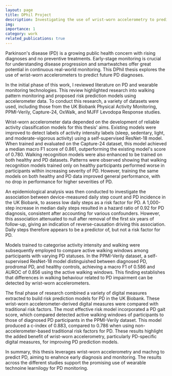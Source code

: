 ```yaml
---
layout: page
title: DPhil Project
description: Investigating the use of wrist-worn accelerometry to predict Parkinson's disease
img:
importance: 1
category: work
related_publications: true
---
```


Parkinson's disease (PD) is a growing public health concern with rising diagnoses and no preventive treatments.
Early-stage monitoring is crucial for understanding disease progression and smartwatches offer great potential in continuous real-world monitoring.
This DPhil thesis explores the use of wrist-worn accelerometers to predict future PD diagnoses.

In the initial phase of this work, I reviewed literature on PD and wearable monitoring technologies.
This review highlighted research into walking pattern monitoring and proposed risk prediction models using accelerometer data.
To conduct this research, a variety of datasets were used, including those from the UK Biobank Physical Activity Monitoring, PPMI-Verily, Capture-24, OxWalk, and MJFF Levodopa Response studies.

Wrist-worn accelerometer data depended on the development of reliable activity classification models for this thesis' aims.
Existing models were improved to detect labels of activity intensity labels (sleep, sedentary, light, and moderate-vigorous activity) using a self-supervised ResNet-18 model.
When trained and evaluated on the Capture-24 dataset, this model achieved a median macro F1 score of 0.861, outperforming the existing model's score of 0.780.
Walking recognition models were also enhanced to be trained on both healthy and PD datasets.
Patterns were observed showing that walking recognition models trained only on healthy participants performed worse in participants within increasing severity of PD.
However, training the same models on both healthy and PD data improved general performance, with no drop in performance for higher severities of PD.

An epidemiological analysis was then conducted to investigate the association between device-measured daily step count and PD incidence in the UK Biobank, to assess low daily steps as a risk factor for PD.
A 1,000-step increase in median daily steps resulted in a hazard ratio of 0.92 for PD diagnosis, consistent after accounting for various confounders.
However, this association attenuated to null after removal of the first six years of follow-up, giving an indication of reverse-causation driving this association.
Daily steps therefore appears to be a predictor of, but not a risk factor for PD.

Models trained to categorise activity intensity and walking were subsequently employed to compare active walking windows among participants with varying PD statuses.
In the PPMI-Verily dataset, a self-supervised ResNet-18 model distinguished between diagnosed PD, prodromal PD, and healthy controls, achieving a macro F1 of 0.586 and AUROC of 0.856 using the active walking windows.
This finding establishes that differences in walking behaviour related to PD impairment can be detected by wrist-worn accelerometers.

The final phase of research combined a variety of digital measures extracted to build risk prediction models for PD in the UK Biobank.
These wrist-worn accelerometer-derived digital measures were compared with traditional risk factors.
The most effective risk model incorporated a PD gait score, which compared detected active walking windows of participants to those of diagnosed PD participants in the PPMI-Verily dataset.
This model produced a c-index of 0.883, compared to 0.786 when using non-accelerometer-based traditional risk factors for PD.
These results highlight the added benefit of wrist-worn accelerometry, particularly PD-specific digital measures, for improving PD prediction models.

In summary, this thesis leverages wrist-worn accelerometry and machng to predict PD, aiming to enahnce early diagnosis and monitoring.
The results across the different studies support the promising use of wearable technoine learnilogy for PD monitoring.
